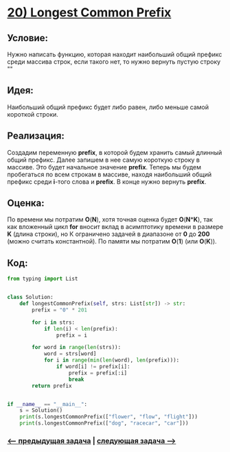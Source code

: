 # [**20) Longest Common Prefix**](https://leetcode.com/problems/longest-common-prefix/description/)

## **Условие:**

Нужно написать функцию, которая находит наибольший общий префикс среди массива строк, если такого нет, то нужно вернуть пустую строку ""

## **Идея:**

Наибольший общий префикс будет либо равен, либо меньше самой короткой строки.

## **Реализация:**

Создадим переменную **prefix**, в которой будем хранить самый длинный общий префикс. Далее запишем в нее самую короткую строку в массиве. Это будет начальное значение **prefix**. Теперь мы будем пробегаться по всем строкам в массиве, находя наибольший общий префикс среди **i**-того слова и **prefix**. В конце нужно вернуть **prefix**.

## **Оценка:**

По времени мы потратим **O**(**N**), хотя точная оценка будет **O**(**N*****K**), так как вложенный цикл **for** вносит вклад в асимптотику времени в размере **K** (длина строки), но К ограничено задачей в диапазоне от **0** до **200** (можно считать константной). По памяти мы потратим **O**(**1**) (или **O**(**K**)).

## Код:
```python
from typing import List


class Solution:
    def longestCommonPrefix(self, strs: List[str]) -> str:
        prefix = "0" * 201

        for i in strs:
            if len(i) < len(prefix):
                prefix = i

        for word in range(len(strs)):
            word = strs[word]
            for i in range(min(len(word), len(prefix))):
                if word[i] != prefix[i]:
                    prefix = prefix[:i]
                    break
        return prefix


if __name__ == "__main__":
    s = Solution()
    print(s.longestCommonPrefix(["flower", "flow", "flight"]))
    print(s.longestCommonPrefix(["dog", "racecar", "car"]))

```

### [<-- предыдущая задача](https://github.com/TAskMAster339/PythonAlgorithms/tree/main/19.Length%20of%20Last%20Word) | [следующая задача -->](https://github.com/TAskMAster339/PythonAlgorithms/tree/main/21.Reverse%20Words%20in%20a%20String)

